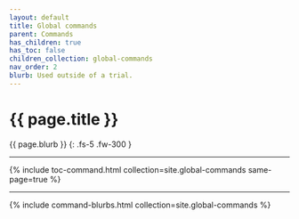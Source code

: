 ```yaml
---
layout: default
title: Global commands
parent: Commands
has_children: true
has_toc: false
children_collection: global-commands
nav_order: 2
blurb: Used outside of a trial.
--- 
```


# {{ page.title }}

{{ page.blurb }}
{: .fs-5 .fw-300 }

---

{% include toc-command.html collection=site.global-commands same-page=true %}

---

{% include command-blurbs.html collection=site.global-commands %}

